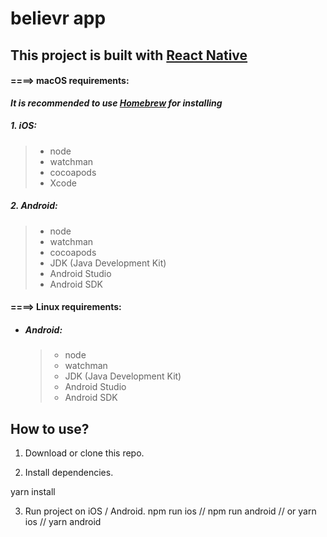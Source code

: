# believr app

## This project is built with [React Native](https://reactnative.dev/)

#### ====> macOS requirements:
__*It is recommended to use [Homebrew](https://brew.sh/) for installing*__
##### 1.  iOS:
   > * node
   > * watchman
   > * cocoapods
   > * Xcode
##### 2. Android:
   > * node
   > * watchman
   > * cocoapods
   > * JDK (Java Development Kit)
   > * Android Studio
   > * Android SDK
 
#### ====> Linux requirements:
* ##### Android:
   > * node
   > * watchman
   > * JDK (Java Development Kit)
   > * Android Studio 
   > * Android SDK  
   
## How to use?

1. Download or clone this repo.

2. Install dependencies.

yarn install

3. Run project on iOS / Android.
 npm run ios // npm run android
 // or
 yarn ios // yarn android
